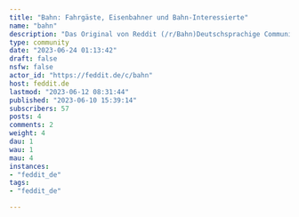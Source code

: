 ```yaml
---
title: "Bahn: Fahrgäste, Eisenbahner und Bahn-Interessierte" 
name: "bahn"
description: "Das Original von Reddit (/r/Bahn)Deutschsprachige Community für Diskussionen über Züge, Bahnunternehmen und dem öffentlichen Verkehr (z.B. Verspätungen, Preise, Fahrpläne und Neuigkeiten)"
type: community
date: "2023-06-24 01:13:42"
draft: false
nsfw: false
actor_id: "https://feddit.de/c/bahn"
host: feddit.de
lastmod: "2023-06-12 08:31:44"
published: "2023-06-10 15:39:14"
subscribers: 57
posts: 4
comments: 2
weight: 4
dau: 1
wau: 1
mau: 4
instances:
- "feddit_de"
tags: 
- "feddit_de"

---
```

